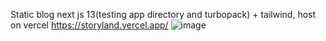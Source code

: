 Static blog next js 13(testing app directory and turbopack) + tailwind, host on vercel https://storyland.vercel.app/
![image](https://user-images.githubusercontent.com/103133406/216259077-d9e4958b-e789-4510-9d94-2450779ce9a6.png)
